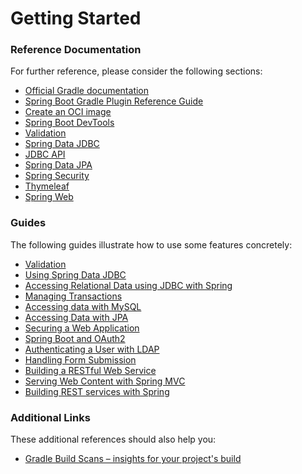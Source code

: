 # Getting Started

### Reference Documentation
For further reference, please consider the following sections:

* [Official Gradle documentation](https://docs.gradle.org)
* [Spring Boot Gradle Plugin Reference Guide](https://docs.spring.io/spring-boot/docs/3.0.3-SNAPSHOT/gradle-plugin/reference/html/)
* [Create an OCI image](https://docs.spring.io/spring-boot/docs/3.0.3-SNAPSHOT/gradle-plugin/reference/html/#build-image)
* [Spring Boot DevTools](https://docs.spring.io/spring-boot/docs/3.0.3-SNAPSHOT/reference/htmlsingle/#using.devtools)
* [Validation](https://docs.spring.io/spring-boot/docs/3.0.3-SNAPSHOT/reference/htmlsingle/#io.validation)
* [Spring Data JDBC](https://docs.spring.io/spring-boot/docs/3.0.3-SNAPSHOT/reference/htmlsingle/#data.sql.jdbc)
* [JDBC API](https://docs.spring.io/spring-boot/docs/3.0.3-SNAPSHOT/reference/htmlsingle/#data.sql)
* [Spring Data JPA](https://docs.spring.io/spring-boot/docs/3.0.3-SNAPSHOT/reference/htmlsingle/#data.sql.jpa-and-spring-data)
* [Spring Security](https://docs.spring.io/spring-boot/docs/3.0.3-SNAPSHOT/reference/htmlsingle/#web.security)
* [Thymeleaf](https://docs.spring.io/spring-boot/docs/3.0.3-SNAPSHOT/reference/htmlsingle/#web.servlet.spring-mvc.template-engines)
* [Spring Web](https://docs.spring.io/spring-boot/docs/3.0.3-SNAPSHOT/reference/htmlsingle/#web)

### Guides
The following guides illustrate how to use some features concretely:

* [Validation](https://spring.io/guides/gs/validating-form-input/)
* [Using Spring Data JDBC](https://github.com/spring-projects/spring-data-examples/tree/master/jdbc/basics)
* [Accessing Relational Data using JDBC with Spring](https://spring.io/guides/gs/relational-data-access/)
* [Managing Transactions](https://spring.io/guides/gs/managing-transactions/)
* [Accessing data with MySQL](https://spring.io/guides/gs/accessing-data-mysql/)
* [Accessing Data with JPA](https://spring.io/guides/gs/accessing-data-jpa/)
* [Securing a Web Application](https://spring.io/guides/gs/securing-web/)
* [Spring Boot and OAuth2](https://spring.io/guides/tutorials/spring-boot-oauth2/)
* [Authenticating a User with LDAP](https://spring.io/guides/gs/authenticating-ldap/)
* [Handling Form Submission](https://spring.io/guides/gs/handling-form-submission/)
* [Building a RESTful Web Service](https://spring.io/guides/gs/rest-service/)
* [Serving Web Content with Spring MVC](https://spring.io/guides/gs/serving-web-content/)
* [Building REST services with Spring](https://spring.io/guides/tutorials/rest/)

### Additional Links
These additional references should also help you:

* [Gradle Build Scans – insights for your project's build](https://scans.gradle.com#gradle)


